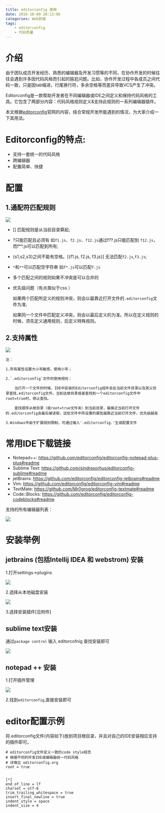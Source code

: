 ```yaml
---
title: editorconfig 使用
date: 2016-10-09 20:13:06
categories: Web前端
tags: 
    - editorconfig
    - 代码质量
---
```


# 介绍

由于团队成员开发经历、熟悉的编辑器及开发习惯等的不同，在协作开发的时候往往会遇到许多因代码风格而引起的尴尬问题。比如，协作开发过程中各成员之间代码一致，只是因tab缩进，行尾换行符，多余空格等而差异导致VCS产生了冲突。

Editorconfig是一款帮助开发者在不同编辑器或IDE之间定义和保持代码风格的工具。它包含了两部分内容：代码风格规则定义&支持此规则的一系列编辑器插件。

本文根据[editorconfig](http://editorconfig.org/)官网的内容，结合常规开发所能遇到的情况，为大家介绍一下其用法。

# Editorconfig的特点:

- 支持一套统一的代码风格
- 跨编辑器
- 配置简单、快捷


# 配置

## 1.通配符匹配规则

![](http://img2.tbcdn.cn/L1/461/1/8ff064efe987e13471cf8b58b48a0c2aa8c65390)

- [] 匹配规则是从当前目录算起;
  
- ?只能匹配且必须有    如`f1.js`、`f2.js`、`f12.js`通过f??.js只能匹配到 `f12.js`，而f**.js可以匹配到所有;
  
- {s1,s2,s3}之间不能有空格。[{f1.js, f2.js, f3.js}] 无法匹配`f2.js`,`f3.js`;
  
- `*`和`**`可以匹配空字符串   如`f*.js`可以匹配`f.js`
  
- 多个匹配之间的规则如果不冲突是可以合并的
  
- 优先级问题（有点类似于css ）
  
    如果两个匹配所定义的规则冲突，则会以最靠近打开文件的`.editorconfig`文件为准;
  
    如果同一个文件中匹配定义冲突，则会以最后定义的为准。所以在定义规则的时候，须先定义通用规则，后定义特殊规则。
  


## 2.支持属性

![](http://img2.tbcdn.cn/L1/461/1/2164cf30b5e2dd3413dabe440abcf0dc135d6fd4)

    注：

    1.所有属性设置大小写敏感，使用小写；

    2.`.editorconfig`文件的使用规则：

        当打开一个文件的时候，IDE中安装的Editorconfig组件会在当前文件目录以及其父目录查找.editorconfig文件。当到达根目录或者查找到一个editorconfig文件中root=true时，停止查找。

        查找顺序从根目录（或root=true文件夹）到当前目录，最接近当前打开文件的.editorconfig会最后被读取，这些文件中所设置的属性越靠近当前打开文件，优先级越高

    3.Windows中由于扩展规则限制，可通过输入'.editorconfig.'生成配置文件

# 常用IDE下载链接

- Notepad++:        https://github.com/editorconfig/editorconfig-notepad-plus-plus#readme 
- Sublime Text:     https://github.com/sindresorhus/editorconfig-sublime#readme 
- jetBrains:        https://github.com/editorconfig/editorconfig-jetbrains#readme 
- Vim:              https://github.com/editorconfig/editorconfig-vim#readme 
- TextMate:         https://github.com/Mr0grog/editorconfig-textmate#readme 
- Code::Blocks:     https://github.com/editorconfig/editorconfig-codeblocks#readme


支持的所有编辑器列表：

![](http://img1.tbcdn.cn/L1/461/1/489199d957111c45266a70bcaadd6c7948fc3874)

# 安装举例

## jetbrains (包括Intellij IDEA 和 webstrom) 安装

1.打开settings->plugins

![](http://img1.tbcdn.cn/L1/461/1/a1604177cd0809806e7955a31819bbd725ac80d6)

2.选择从本地磁盘安装

![](http://img3.tbcdn.cn/L1/461/1/561e88eabc007dbfa0e02b5a7bd7ed9c3d1ab614)

3.选择安装插件[见附件]

## sublime text安装

通过`package control` 输入 editorcofnig 查找安装即可

![](http://img4.tbcdn.cn/L1/461/1/337f656447eb81ee0a7f24e3e15cb52171d65ff4)



## notepad ++ 安装

1.打开插件管理

![](http://img3.tbcdn.cn/L1/461/1/f8f4c685688183d5f08b2002b94e036aa0eb4dc8)

2.找到`editorconfig`,直接安装即可



# editor配置示例

将.editorconfig文件(内容如下)放到项目根目录，并且对自己的IDE安装相应支持的插件即可。

    # editorconfig文件定义一致的code style规范
    # 根据不同的开发IDE或编辑器统一代码风格
    # 详情见 editorconfig.org
    root = true
    
    
    [*]
    end_of_line = lf
    charset = utf-8
    trim_trailing_whitespace = true
    insert_final_newline = true
    indent_style = space
    indent_size = 4

